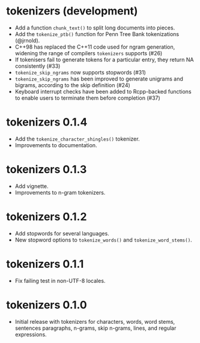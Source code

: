 # tokenizers (development)

- Add a function `chunk_text()` to split long documents into pieces.
- Add the `tokenize_ptb()` function for Penn Tree Bank tokenizations (@jrnold).
- C++98 has replaced the C++11 code used for ngram generation, widening the range of compilers `tokenizers` supports (#26)
- If tokenisers fail to generate tokens for a particular entry, they return NA consistently (#33)
- `tokenize_skip_ngrams` now supports stopwords (#31)
- `tokenize_skip_ngrams` has been improved to generate unigrams and bigrams, according to the skip definition (#24)
- Keyboard interrupt checks have been added to Rcpp-backed functions to enable users to terminate them before completion (#37)

# tokenizers 0.1.4

- Add the `tokenize_character_shingles()` tokenizer. 
- Improvements to documentation.

# tokenizers 0.1.3

- Add vignette.
- Improvements to n-gram tokenizers.

# tokenizers 0.1.2

- Add stopwords for several languages.
- New stopword options to `tokenize_words()` and `tokenize_word_stems()`.

# tokenizers 0.1.1

- Fix failing test in non-UTF-8 locales.

# tokenizers 0.1.0

- Initial release with tokenizers for characters, words, word stems, sentences
  paragraphs, n-grams, skip n-grams, lines, and regular expressions.